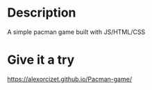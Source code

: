 # Description 
A simple pacman game built with JS/HTML/CSS
# Give it a try
https://alexorcizet.github.io/Pacman-game/
